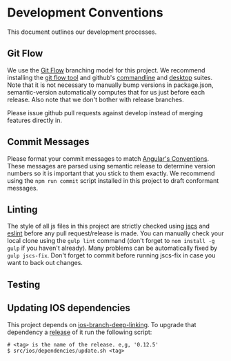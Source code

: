# Development Conventions

This document outlines our development processes.

## Git Flow

We use the [Git Flow](http://nvie.com/posts/a-successful-git-branching-model/) branching model for this project. We recommend installing the [git flow tool](https://github.com/nvie/gitflow/wiki/Installation) and github's [commandline](https://hub.github.com/) and [desktop](https://desktop.github.com/) suites. Note that it is not necessary to manually bump versions in package.json, semantic-version automatically computes that for us just before each release. Also note that we don't bother with release branches.

Please issue github pull requests against develop instead of merging features directly in.

## Commit Messages

Please format your commit messages to match [Angular's Conventions](https://github.com/angular/angular.js/blob/master/CONTRIBUTING.md#-git-commit-guidelines). These messages are parsed using semantic release to determine version numbers so it is important that you stick to them exactly. We recommend using the `npm run commit` script installed in this project to draft conformant messages.

## Linting

The style of all js files in this project are strictly checked using [jscs](http://jscs.info/) and [eslint](http://eslint.org/) before any pull request/release is made. You can manually check your local clone using the `gulp lint` command (don't forget to `nom install -g gulp` if you haven't already). Many problems can be automatically fixed by `gulp jscs-fix`. Don't forget to commit before running jscs-fix in case you want to back out changes.

## Testing



## Updating IOS dependencies

This project depends on [ios-branch-deep-linking](https://github.com/BranchMetrics/ios-branch-deep-linking). To upgrade that dependency a [release](https://github.com/BranchMetrics/ios-branch-deep-linking/releases) of it run the following script:

```shell
# <tag> is the name of the release. e,g, '0.12.5'
$ src/ios/dependencies/update.sh <tag>
```